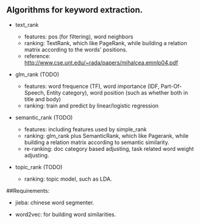 
## Algorithms for keyword extraction.

* text\_rank

    *  features: pos (for filtering), word neighbors 
    *  ranking: TextRank, which like PageRank, while building a relation matrix according to the words' positions.
    *  reference: http://www.cse.unt.edu/~rada/papers/mihalcea.emnlp04.pdf

* glm\_rank (TODO)

    *  features: word frequence (TF), word importance (IDF, Part-Of-Speech, Entity category), word position (such as whether both in title and body)
    *  ranking: train and predict by linear/logistic regression

* semantic\_rank (TODO)

    *  features: including features used by simple\_rank
    *  ranking: glm\_rank plus SemanticRank, which like Pagerank, while building a relation matrix according to semantic similarity.
    *  re-ranking: doc category based adjusting, task related word weight adjusting.

* topic\_rank (TODO)

    *  ranking: topic model, such as LDA.

##Requirements:

* jieba: chinese word segmenter.

* word2vec: for building word similarities.


